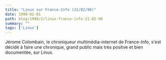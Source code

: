 ```yaml
---
title: "Linux sur France-Info (21/02/98)"
date: 1998-02-01
path: blog/1998/2/linux-france-info-21-02-98
summary: ""
tags: ['Linux']
---
```


<P>Jérome Colombain, le chroniqueur multimédia-internet de France-Info,
s'est décidé à faire une chronique, grand public mais très positve et bien
documentée, sur Linux.</P>


